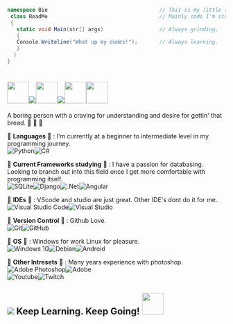 
```c#
namespace Bio                                    // This is my little slice of life.
 class ReadMe                                    // Mainly code I'm studying or working on for work is uploaded here.
 {
   static void Main(str[] args)                  // Always grinding.
   {
   Console.Writeline("What up my dudes!");       // Always learning.
   }
  }
}
```
# <img src="https://cdn.betterttv.net/emote/5b35cae2f3a33e2b6f0058ef/3x" width="50" height="50"/><img src="https://cdn.betterttv.net/emote/5c32f7f9b2b08c560f6ae60a/2x"/><img src="https://cdn.betterttv.net/emote/5ecb8f5d10aaa55e2946b37e/2x" width="50" height="50"/><img src="https://cdn.betterttv.net/emote/5c32f7f9b2b08c560f6ae60a/2x"/><img src="https://cdn.betterttv.net/emote/609c546a67644f1d67e8500a/2x" width="50" height="50"/><img src="https://cdn.betterttv.net/emote/5b35cae2f3a33e2b6f0058ef/3x" width="50" height="50"/><br />
A boring person with a craving for understanding and desire for gettin' that bread. 🍞 🍞 🍞

<!-- Current Languages studying -->
 🌱 <b>Languages</b> 🌱 : I'm currently at a beginner to intermediate level in my programming journey.<br />
<img alt="Python" src="https://img.shields.io/badge/python-%2314354C.svg?style=for-the-badge&logo=python&logoColor=white"/><img alt="C#" src="https://img.shields.io/badge/c%23-%23239120.svg?style=for-the-badge&logo=c-sharp&logoColor=white"/><br>

<!-- Current Frameworks studying -->
 🍑 <b>Current Frameworks studying</b> 🍑 : I have a passion for databasing. Looking to branch out into this field once I get more comfortable with programming itself.<br />
<img alt="SQLite" src ="https://img.shields.io/badge/sqlite-%2307405e.svg?style=for-the-badge&logo=sqlite&logoColor=white"/><img alt="Django" src="https://img.shields.io/badge/django-%23092E20.svg?style=for-the-badge&logo=django&logoColor=white"/><img alt=".Net" src="https://img.shields.io/badge/.NET-5C2D91?style=for-the-badge&logo=.net&logoColor=white"/><img alt="Angular" src="https://img.shields.io/badge/angular-%23DD0031.svg?style=for-the-badge&logo=angular&logoColor=white"/><br>

<!-- IDE of choice -->
🍐 <b>IDEs</b> 🍐 : VScode and studio are just great. Other IDE's dont do it for me.<br />
<img alt="Visual Studio Code" src="https://img.shields.io/badge/VisualStudioCode-0078d7.svg?style=for-the-badge&logo=visual-studio-code&logoColor=white"/><img alt="Visual Studio" src="https://img.shields.io/badge/VisualStudio-5C2D91.svg?style=for-the-badge&logo=visual-studio&logoColor=white"/><br>

 🐶 <b>Version Control</b> 🐶 : Github Love.<br />
<img alt="Git" src="https://img.shields.io/badge/git-%23F05033.svg?style=for-the-badge&logo=git&logoColor=white"/><img alt="GitHub" src="https://img.shields.io/badge/github-%23121011.svg?style=for-the-badge&logo=github&logoColor=white"/><br />

 🌸 <b>OS</b> 🌸 : Windows for work Linux for pleasure.<br />
<img alt="Windows 10" src="https://img.shields.io/badge/Windows-0078D6?style=for-the-badge&logo=windows&logoColor=white" /><img alt="Debian" src="https://img.shields.io/badge/Debian-D70A53?style=for-the-badge&logo=debian&logoColor=white" /><img alt="Android" src="https://img.shields.io/badge/Android-3DDC84?style=for-the-badge&logo=android&logoColor=white" /><br />

🐲 <b>Other Intresets</b> 🐲 : Many years experience with photoshop.<br />
<img alt="Adobe Photoshop" src="https://img.shields.io/badge/adobephotoshop-%2331A8FF.svg?style=for-the-badge&logo=adobephotoshop&logoColor=white"/><img alt="Adobe" src="https://img.shields.io/badge/adobe-%23FF0000.svg?style=for-the-badge&logo=adobe&logoColor=white"/><br />
<img alt="Youtube" src="https://img.shields.io/badge/YouTube-FF0000?style=for-the-badge&logo=youtube&logoColor=white"/><img alt="Twitch" src="https://img.shields.io/badge/Twitch-9146FF?style=for-the-badge&logo=twitch&logoColor=white"/><br />

## <img src="https://cdn.betterttv.net/emote/5f89bb0840eb9502e222376f/2x"/> Keep Learning. Keep Going! <img src="https://cdn.betterttv.net/emote/5de5904891129e77b47c9281/2x" width="50" height="50"/>
